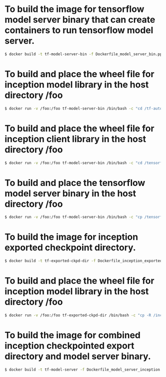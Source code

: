 # To build the image for tensorflow model server binary that can create containers to run tensorflow model server.
```bash
$ docker build -t tf-model-server-bin -f Dockerfile_model_server_bin.ppc64le .
```

# To build and place the wheel file for inception model library in the host directory /foo
```bash
$ docker run -v /foo:/foo tf-model-server-bin /bin/bash -c "cd /tf-automated-serving/inception && bazel-bin/inception/build-pip-package /foo"
```
# To build and place the wheel file for inception client library in the host directory /foo
```bash
$ docker run -v /foo:/foo tf-model-server-bin /bin/bash -c "cd /tensorflow-serving && bazel-bin/tensorflow_serving/example/build-pip-package.runfiles/tf_serving/tensorflow_serving/example/build-pip-package /foo"
```
# To build and place the tensorflow model server binary in the host directory /foo
```bash
$ docker run -v /foo:/foo tf-model-server-bin /bin/bash -c "cp /tensorflow_model_server /foo"
```

# To build the image for inception exported checkpoint directory.
```bash
$ docker build -t tf-exported-ckpd-dir -f Dockerfile_inception_exported_dir.ppc64le .

```
# To build and place the wheel file for inception model library in the host directory /foo
```bash
$ docker run -v /foo:/foo tf-exported-ckpd-dir /bin/bash -c "cp -R /inception_export /foo"
```

# To build the image for combined inception checkpointed export directory and model server binary.
```bash
$ docker build -t tf-model-server -f Dockerfile_model_server_inception.ppc64le .

```
